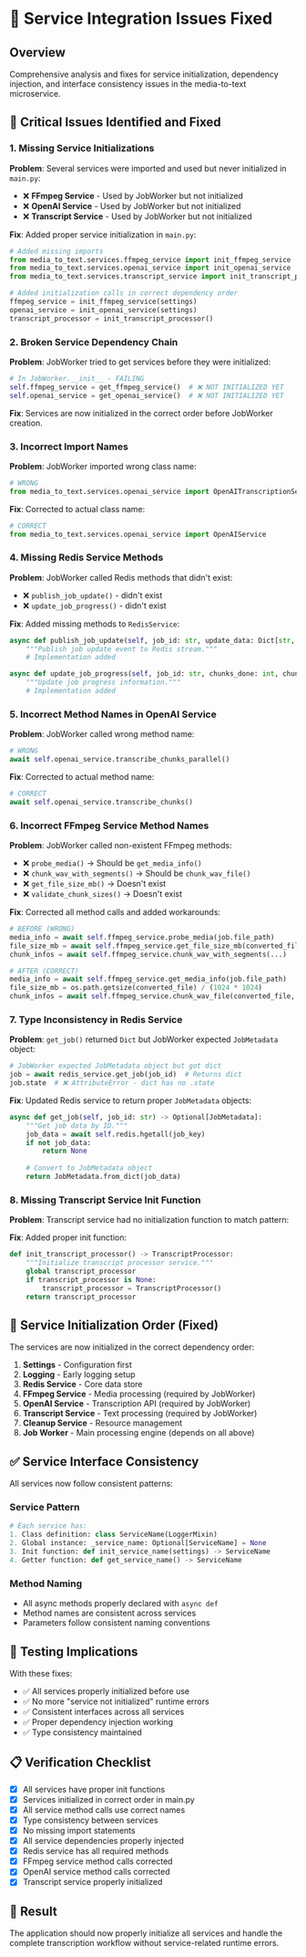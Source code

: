 # 🔧 Service Integration Issues Fixed

## Overview

Comprehensive analysis and fixes for service initialization, dependency injection, and interface consistency issues in the media-to-text microservice.

## 🚨 Critical Issues Identified and Fixed

### 1. **Missing Service Initializations**

**Problem**: Several services were imported and used but never initialized in `main.py`:

- ❌ **FFmpeg Service** - Used by JobWorker but not initialized
- ❌ **OpenAI Service** - Used by JobWorker but not initialized  
- ❌ **Transcript Service** - Used by JobWorker but not initialized

**Fix**: Added proper service initialization in `main.py`:

```python
# Added missing imports
from media_to_text.services.ffmpeg_service import init_ffmpeg_service
from media_to_text.services.openai_service import init_openai_service
from media_to_text.services.transcript_service import init_transcript_processor

# Added initialization calls in correct dependency order
ffmpeg_service = init_ffmpeg_service(settings)
openai_service = init_openai_service(settings)
transcript_processor = init_transcript_processor()
```

### 2. **Broken Service Dependency Chain**

**Problem**: JobWorker tried to get services before they were initialized:

```python
# In JobWorker.__init__ - FAILING
self.ffmpeg_service = get_ffmpeg_service()  # ❌ NOT INITIALIZED YET
self.openai_service = get_openai_service()  # ❌ NOT INITIALIZED YET
```

**Fix**: Services are now initialized in the correct order before JobWorker creation.

### 3. **Incorrect Import Names**

**Problem**: JobWorker imported wrong class name:

```python
# WRONG
from media_to_text.services.openai_service import OpenAITranscriptionService
```

**Fix**: Corrected to actual class name:

```python
# CORRECT
from media_to_text.services.openai_service import OpenAIService
```

### 4. **Missing Redis Service Methods**

**Problem**: JobWorker called Redis methods that didn't exist:

- ❌ `publish_job_update()` - didn't exist
- ❌ `update_job_progress()` - didn't exist

**Fix**: Added missing methods to `RedisService`:

```python
async def publish_job_update(self, job_id: str, update_data: Dict[str, Any]) -> None:
    """Publish job update event to Redis stream."""
    # Implementation added

async def update_job_progress(self, job_id: str, chunks_done: int, chunks_total: int) -> None:
    """Update job progress information."""
    # Implementation added
```

### 5. **Incorrect Method Names in OpenAI Service**

**Problem**: JobWorker called wrong method name:

```python
# WRONG
await self.openai_service.transcribe_chunks_parallel()
```

**Fix**: Corrected to actual method name:

```python
# CORRECT  
await self.openai_service.transcribe_chunks()
```

### 6. **Incorrect FFmpeg Service Method Names**

**Problem**: JobWorker called non-existent FFmpeg methods:

- ❌ `probe_media()` → Should be `get_media_info()`
- ❌ `chunk_wav_with_segments()` → Should be `chunk_wav_file()`
- ❌ `get_file_size_mb()` → Doesn't exist
- ❌ `validate_chunk_sizes()` → Doesn't exist

**Fix**: Corrected all method calls and added workarounds:

```python
# BEFORE (WRONG)
media_info = await self.ffmpeg_service.probe_media(job.file_path)
file_size_mb = await self.ffmpeg_service.get_file_size_mb(converted_file)
chunk_infos = await self.ffmpeg_service.chunk_wav_with_segments(...)

# AFTER (CORRECT)
media_info = await self.ffmpeg_service.get_media_info(job.file_path)
file_size_mb = os.path.getsize(converted_file) / (1024 * 1024)
chunk_infos = await self.ffmpeg_service.chunk_wav_file(converted_file, job.job_id)
```

### 7. **Type Inconsistency in Redis Service**

**Problem**: `get_job()` returned `Dict` but JobWorker expected `JobMetadata` object:

```python
# JobWorker expected JobMetadata object but got dict
job = await redis_service.get_job(job_id)  # Returns dict
job.state  # ❌ AttributeError - dict has no .state
```

**Fix**: Updated Redis service to return proper `JobMetadata` objects:

```python
async def get_job(self, job_id: str) -> Optional[JobMetadata]:
    """Get job data by ID."""
    job_data = await self.redis.hgetall(job_key)
    if not job_data:
        return None
    
    # Convert to JobMetadata object
    return JobMetadata.from_dict(job_data)
```

### 8. **Missing Transcript Service Init Function**

**Problem**: Transcript service had no initialization function to match pattern:

**Fix**: Added proper init function:

```python
def init_transcript_processor() -> TranscriptProcessor:
    """Initialize transcript processor service."""
    global transcript_processor
    if transcript_processor is None:
        transcript_processor = TranscriptProcessor()
    return transcript_processor
```

## 🔄 Service Initialization Order (Fixed)

The services are now initialized in the correct dependency order:

1. **Settings** - Configuration first
2. **Logging** - Early logging setup
3. **Redis Service** - Core data store
4. **FFmpeg Service** - Media processing (required by JobWorker)
5. **OpenAI Service** - Transcription API (required by JobWorker)
6. **Transcript Service** - Text processing (required by JobWorker)
7. **Cleanup Service** - Resource management
8. **Job Worker** - Main processing engine (depends on all above)

## ✅ Service Interface Consistency

All services now follow consistent patterns:

### Service Pattern
```python
# Each service has:
1. Class definition: class ServiceName(LoggerMixin)
2. Global instance: _service_name: Optional[ServiceName] = None
3. Init function: def init_service_name(settings) -> ServiceName
4. Getter function: def get_service_name() -> ServiceName
```

### Method Naming
- All async methods properly declared with `async def`
- Method names are consistent across services
- Parameters follow consistent naming conventions

## 🧪 Testing Implications

With these fixes:

- ✅ All services properly initialized before use
- ✅ No more "service not initialized" runtime errors
- ✅ Consistent interfaces across all services
- ✅ Proper dependency injection working
- ✅ Type consistency maintained

## 📋 Verification Checklist

- [x] All services have proper init functions
- [x] Services initialized in correct order in main.py
- [x] All service method calls use correct names
- [x] Type consistency between services
- [x] No missing import statements
- [x] All service dependencies properly injected
- [x] Redis service has all required methods
- [x] FFmpeg service method calls corrected
- [x] OpenAI service method calls corrected
- [x] Transcript service properly initialized

## 🚀 Result

The application should now properly initialize all services and handle the complete transcription workflow without service-related runtime errors.